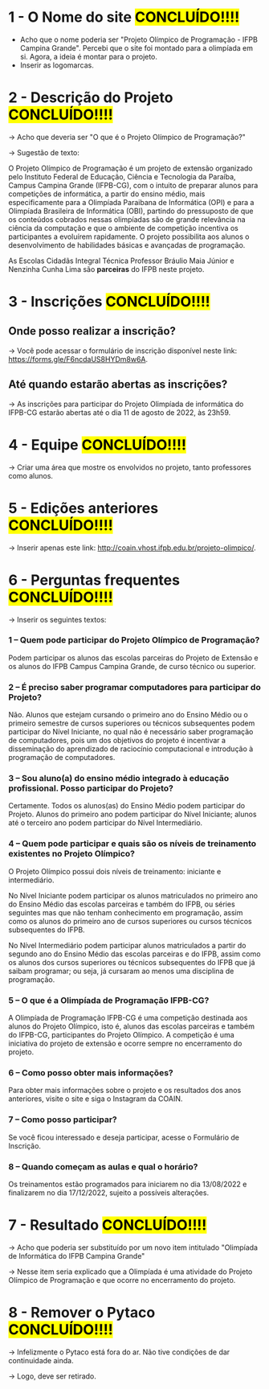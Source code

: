 # 1 - O Nome do site <mark>CONCLUÍDO!!!!</mark>
<ul>
  <li>Acho que o nome poderia ser "Projeto Olímpico de Programação - IFPB Campina Grande". Percebi que o site foi montado para a olimpíada em si. Agora, a ideia é montar para o projeto.</li>
  <li>Inserir as logomarcas.</li>
</ul>

# 2 - Descrição do Projeto <mark>CONCLUÍDO!!!!</mark>
-> Acho que deveria ser "O que é o Projeto Olímpico de Programação?"

-> Sugestão de texto:
<p>
  O Projeto Olímpico de Programação é um projeto de extensão organizado pelo Instituto Federal de Educação, Ciência e Tecnologia da Paraíba, Campus Campina Grande (IFPB-CG), com o intuito de preparar alunos para competições de informática, a partir do ensino médio, mais especificamente para a Olimpíada Paraibana de Informática (OPI) e para a Olimpíada Brasileira de Informática (OBI), partindo do pressuposto de que os conteúdos cobrados nessas olimpíadas são de grande relevância na ciência da computação e que o ambiente de competição incentiva os participantes a evoluírem rapidamente. O projeto possibilita aos alunos o desenvolvimento de habilidades básicas e avançadas de programação.
</p>

<p>As Escolas Cidadãs Integral Técnica Professor Bráulio Maia Júnior e Nenzinha Cunha Lima são <strong>parceiras</strong> do IFPB neste projeto.</p>


# 3 - Inscrições <mark>CONCLUÍDO!!!!</mark>

## Onde posso realizar a inscrição?
-> Você pode acessar o formulário de inscrição disponível neste link: https://forms.gle/F6ncdaUS8HYDm8w6A.
                                    
## Até quando estarão abertas as inscrições?
-> As inscrições para participar do Projeto Olimpíada de informática do IFPB-CG estarão abertas até o dia 11 de agosto de 2022,  às 23h59.

# 4 - Equipe <mark>CONCLUÍDO!!!!</mark>
-> Criar uma área que mostre os envolvidos no projeto, tanto professores como alunos.

# 5 - Edições anteriores <mark>CONCLUÍDO!!!!</mark>
-> Inserir apenas este link: http://coain.vhost.ifpb.edu.br/projeto-olimpico/.

# 6 - Perguntas frequentes <mark>CONCLUÍDO!!!!</mark>
-> Inserir os seguintes textos:

### 1 – Quem pode participar do Projeto Olímpico de Programação?

Podem participar os alunos das escolas parceiras do Projeto de Extensão e os alunos do IFPB Campus Campina Grande, de curso técnico ou superior.

### 2 – É preciso saber programar computadores para participar do Projeto?

Não. Alunos que estejam cursando o primeiro ano do Ensino Médio ou o primeiro semestre de cursos superiores ou técnicos subsequentes podem participar do Nível Iniciante, no qual não é necessário saber programação de computadores, pois um dos objetivos do projeto é incentivar a disseminação do aprendizado de raciocínio computacional e introdução à programação de computadores.

### 3 – Sou aluno(a) do ensino médio integrado à educação profissional. Posso participar do Projeto?

Certamente. Todos os alunos(as) do Ensino Médio podem participar do Projeto. Alunos do primeiro ano podem participar do Nível Iniciante; alunos até o terceiro ano podem participar do Nível Intermediário.

### 4 – Quem pode participar e quais são os níveis de treinamento existentes no Projeto Olímpico?

O Projeto Olímpico possui dois níveis de treinamento: iniciante e intermediário.

No Nível Iniciante podem participar os alunos matriculados no primeiro ano do Ensino Médio das escolas parceiras e também do IFPB, ou séries seguintes mas que não tenham conhecimento em programação, assim como os alunos do primeiro ano de cursos superiores ou cursos técnicos subsequentes do IFPB.

No Nível Intermediário podem participar alunos matriculados a partir do segundo ano do Ensino Médio das escolas parceiras e do IFPB, assim como os alunos dos cursos superiores ou técnicos subsequentes do IFPB que já saibam programar; ou seja, já cursaram ao menos uma disciplina de programação.

### 5 – O que é a Olimpíada de Programação IFPB-CG?

A Olimpíada de Programação IFPB-CG é uma competição destinada aos alunos do Projeto Olímpico, isto é, alunos das escolas parceiras e também do IFPB-CG, participantes do Projeto Olímpico. A competição é uma iniciativa do projeto de extensão e ocorre sempre no encerramento do projeto.

### 6 – Como posso obter mais informações?

Para obter mais informações sobre o projeto e os resultados dos anos anteriores, visite o site e siga o Instagram da COAIN.

### 7 – Como posso participar?

Se você ficou interessado e deseja participar, acesse o Formulário de Inscrição.

### 8 – Quando começam as aulas e qual o horário?

Os treinamentos estão programados para iniciarem no dia 13/08/2022 e finalizarem no dia 17/12/2022, sujeito a possíveis alterações.

# 7 - Resultado <mark>CONCLUÍDO!!!!</mark>

-> Acho que poderia ser substituído por um novo item intitulado "Olimpíada de Informática do IFPB Campina Grande"

-> Nesse item seria explicado que a Olimpíada é uma atividade do Projeto Olímpico de Programação e que ocorre no encerramento do projeto.

# 8 - Remover o Pytaco <mark>CONCLUÍDO!!!!</mark>

-> Infelizmente o Pytaco está fora do ar. Não tive condições de dar continuidade ainda.

-> Logo, deve ser retirado.